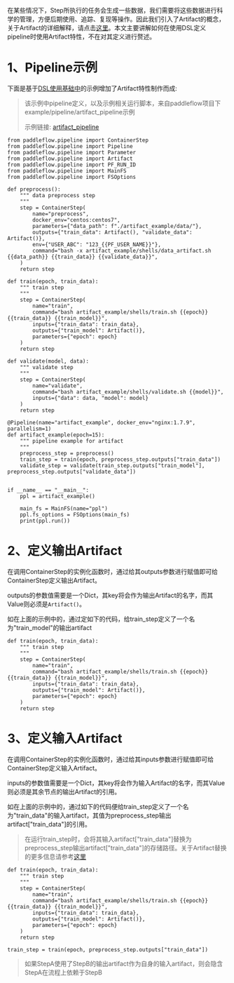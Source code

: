 在某些情况下，Step所执行的任务会生成一些数据，我们需要将这些数据进行科学的管理，方便后期使用、追踪、复现等操作。因此我们引入了Artifact的概念，关于Artifact的详细解释，请点击[这里][Artifact-ref]。本文主要讲解如何在使用DSL定义pipeline时使用Artifact特性，不在对其定义进行赘述。

# 1、Pipeline示例
下面是基于[DSL使用基础中][DSL使用基础]的示例增加了Artifact特性制作而成:
>该示例中pipeline定义，以及示例相关运行脚本，来自paddleflow项目下example/pipeline/artifact_pipeline示例
>
>示例链接: [artifact_pipeline][artifact_pipeline]

```python3
from paddleflow.pipeline import ContainerStep
from paddleflow.pipeline import Pipeline
from paddleflow.pipeline import Parameter
from paddleflow.pipeline import Artifact
from paddleflow.pipeline import PF_RUN_ID
from paddleflow.pipeline import MainFS
from paddleflow.pipeline import FSOptions

def preprocess():
    """ data preprocess step
    """
    step = ContainerStep(
        name="preprocess",
        docker_env="centos:centos7",
        parameters={"data_path": f"./artifact_example/data/"},
        outputs={"train_data": Artifact(), "validate_data": Artifact()},
        env={"USER_ABC": "123_{{PF_USER_NAME}}"},
        command="bash -x artifact_example/shells/data_artifact.sh {{data_path}} {{train_data}} {{validate_data}}",
    )
    return step
    
def train(epoch, train_data):
    """ train step
    """
    step = ContainerStep(
        name="train",
        command="bash artifact_example/shells/train.sh {{epoch}} {{train_data}} {{train_model}}",
        inputs={"train_data": train_data},
        outputs={"train_model": Artifact()},
        parameters={"epoch": epoch}
    )
    return step
    
def validate(model, data):
    """ validate step
    """
    step = ContainerStep(
        name="validate",
        command="bash artifact_example/shells/validate.sh {{model}}",
        inputs={"data": data, "model": model}
    )    
    return step

@Pipeline(name="artifact_example", docker_env="nginx:1.7.9", parallelism=1)
def artifact_example(epoch=15):
    """ pipeline example for artifact
    """
    preprocess_step = preprocess()
    train_step = train(epoch, preprocess_step.outputs["train_data"])
    validate_step = validate(train_step.outputs["train_model"], preprocess_step.outputs["validate_data"])
    

if __name__ == "__main__":
    ppl = artifact_example()
    
    main_fs = MainFS(name="ppl")
    ppl.fs_options = FSOptions(main_fs)
    print(ppl.run())
```

# 2、定义输出Artifact
在调用ContainerStep的实例化函数时，通过给其outputs参数进行赋值即可给ContainerStep定义输出Artifact。

outputs的参数值需要是一个Dict，其key将会作为输出Artifact的名字，而其Value则必须是`Artifact()`。

如在上面的示例中的，通过定如下的代码，给train_step定义了一个名为"train_model"的输出artifact

```python3
def train(epoch, train_data):
    """ train step
    """
    step = ContainerStep(
        name="train",
        command="bash artifact_example/shells/train.sh {{epoch}} {{train_data}} {{train_model}}",
        inputs={"train_data": train_data},
        outputs={"train_model": Artifact()},
        parameters={"epoch": epoch}
    )
    return step
```

# 3、定义输入Artifact
在调用ContainerStep的实例化函数时，通过给其inputs参数进行赋值即可给ContainerStep定义输入Artifact。

inputs的参数值需要是一个Dict，其key将会作为输入Artifact的名字，而其Value则必须是其余节点的输出Artifact的引用。

如在上面的示例中的，通过如下的代码便给train_step定义了一个名为"train_data"的输入artifact，其值为preprocess_step输出artifact["train_data"]的引用。

>在运行train_step时，会将其输入artifact["train_data"]替换为preprocess_step输出artifact["train_data"]的存储路径。关于Artifact替换的更多信息请参考[这里][Artifact-ref]

```python3
def train(epoch, train_data):
    """ train step
    """
    step = ContainerStep(
        name="train",
        command="bash artifact_example/shells/train.sh {{epoch}} {{train_data}} {{train_model}}",
        inputs={"train_data": train_data},
        outputs={"train_model": Artifact()},
        parameters={"epoch": epoch}
    )
    return step

train_step = train(epoch, preprocess_step.outputs["train_data"])
```


>如果StepA使用了StepB的输出artifact作为自身的输入artifact，则会隐含StepA在流程上依赖于StepB


[DSL使用基础]: /docs/zh_cn/reference/pipeline/dsl_definition/1_pipeline_basic.md

[artifact_pipeline]: /example/pipeline/artifact_example

[Artifact-ref]: /docs/zh_cn/reference/pipeline/yaml_definition/2_artifact.md#2-artifact详解

[DSL接口文档]: /docs/zh_cn/reference/sdk_reference/pipeline_dsl_reference.md

[DSL-PostProcess-And-FailureOpitons]: /docs/zh_cn/reference/pipeline/dsl_definition/4_failure_options_and_post_process.md

[DSL-Cache]: /docs/zh_cn/reference/pipeline/dsl_definition/3_cache.md
